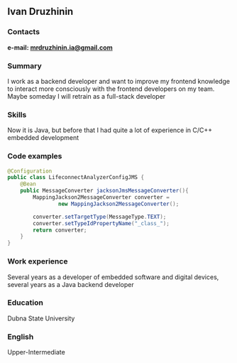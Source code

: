 ## Ivan Druzhinin

### Contacts
**e-mail: mrdruzhinin.ia@gmail.com**

### Summary
I work as a backend developer and want to improve my frontend knowledge to interact more consciously with the frontend developers on my team. Maybe someday I will retrain as a full-stack developer

### Skills
Now it is Java, but before that I had quite a lot of experience in C/C++ embedded development

### Code examples
```Java
@Configuration
public class LifeconnectAnalyzerConfigJMS {
    @Bean
    public MessageConverter jacksonJmsMessageConverter(){
        MappingJackson2MessageConverter converter =
                new MappingJackson2MessageConverter();

        converter.setTargetType(MessageType.TEXT);
        converter.setTypeIdPropertyName("_class_");
        return converter;
    }
}
```

### Work experience
Several years as a developer of embedded software and digital devices, several years as a Java backend developer

### Education
Dubna State University

### English
Upper-Intermediate